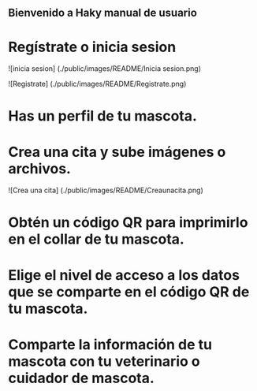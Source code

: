 ## Bienvenido a Haky manual de usuario

# Regístrate o inicia sesion 

![inicia sesion] (./public/images/README/Inicia sesion.png)

![Registrate] (./public/images/README/Registrate.png)

# Has un perfil de tu mascota.




# Crea una cita y sube imágenes o archivos.

![Crea una cita] (./public/images/README/Creaunacita.png)

# Obtén un código QR para imprimirlo en el collar de tu mascota.





# Elige el nivel de acceso a los datos que se comparte en el código QR de tu mascota.





# Comparte la información de tu mascota con tu veterinario o cuidador de mascota.
